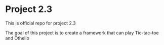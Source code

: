 # Project 2.3
This is official repo for project 2.3

The goal of this project is to create a framework that can play Tic-tac-toe and Othello
